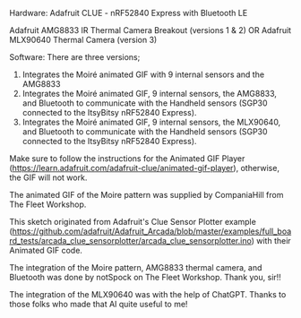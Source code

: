 Hardware:
Adafruit CLUE - nRF52840 Express with Bluetooth LE

Adafruit AMG8833 IR Thermal Camera Breakout (versions 1 & 2)
OR
Adafruit MLX90640 Thermal Camera (version 3)


Software:
There are three versions; 
1. Integrates the Moiré animated GIF with 9 internal sensors and the AMG8833
2. Integrates the Moiré animated GIF, 9 internal sensors, the AMG8833, and Bluetooth to communicate with the Handheld sensors (SGP30 connected to the ItsyBitsy nRF52840 Express).
3. Integrates the Moiré animated GIF, 9 internal sensors, the MLX90640, and Bluetooth to communicate with the Handheld sensors (SGP30 connected to the ItsyBitsy nRF52840 Express).

Make sure to follow the instructions for the Animated GIF Player (https://learn.adafruit.com/adafruit-clue/animated-gif-player), otherwise, the GIF will not work.

The animated GIF of the Moire pattern was supplied by CompaniaHill from The Fleet Workshop.

This sketch originated from Adafruit's Clue Sensor Plotter example (https://github.com/adafruit/Adafruit_Arcada/blob/master/examples/full_board_tests/arcada_clue_sensorplotter/arcada_clue_sensorplotter.ino) with their Animated GIF code. 

The integration of the Moire pattern, AMG8833 thermal camera, and Bluetooth was done by notSpock on The Fleet Workshop. Thank you, sir!!

The integration of the MLX90640 was with the help of ChatGPT. Thanks to those folks who made that AI quite useful to me!
